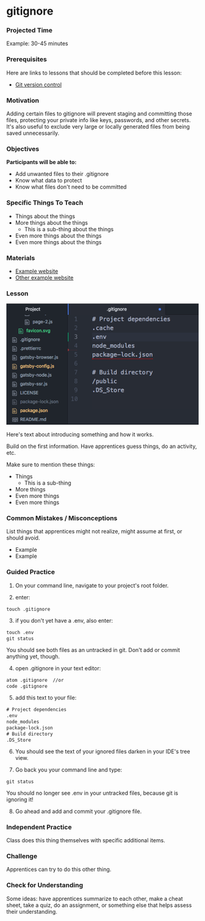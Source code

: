 # gitignore

### Projected Time

Example: 30-45 minutes

### Prerequisites

Here are links to lessons that should be completed before this lesson:

- [Git version control](version-control/git-version-control/git-version-control.md)

### Motivation

Adding certain files to gitignore will prevent staging and committing those files, protecting your private info like keys, passwords, and other secrets. It's also useful to exclude very large or locally generated files from being saved unnecessarily.

### Objectives

**Participants will be able to:**

- Add unwanted files to their .gitignore
- Know what data to protect
- Know what files don't need to be committed

### Specific Things To Teach

- Things about the things
- More things about the things
	- This is a sub-thing about the things
- Even more things about the things
- Even more things about the things

### Materials

- [Example website](example.com)
- [Other example website](otherexample.com)

### Lesson

![A basic .gitignore file Example](./basic-gitignore.png)

Here's text about introducing something and how it works.

Build on the first information. Have apprentices guess things, do an activity, etc.

Make sure to mention these things:

- Things
	- This is a sub-thing
- More things
- Even more things
- Even more things


### Common Mistakes / Misconceptions

List things that apprentices might not realize, might assume at first, or should avoid.

- Example
- Example


### Guided Practice
1. On your command line, navigate to your project's root folder.

2. enter:
```
touch .gitignore
```
3. if you don't yet have a .env, also enter:
```
touch .env
git status
```
You should see both files as an untracked in git. Don't add or commit anything yet, though.

4. open .gitignore in your text editor:
```
atom .gitignore  //or
code .gitignore
```

5. add this text to your file:
```
# Project dependencies
.env
node_modules
package-lock.json
# Build directory
.DS_Store
```
6. You should see the text of your ignored files darken in your IDE's tree view.

7. Go back you your command line and type:
```
git status
```
You should no longer see .env in your untracked files, because git is ignoring it!

8. Go ahead and add and commit your .gitignore file.
### Independent Practice

Class does this thing themselves with specific additional items.


### Challenge

Apprentices can try to do this other thing.


### Check for Understanding

Some ideas: have apprentices summarize to each other, make a cheat sheet, take a quiz, do an assignment, or something else that helps assess their understanding.

